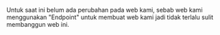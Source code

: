 Untuk saat ini belum ada perubahan pada web kami, sebab web kami menggunakan "Endpoint" 
untuk membuat web kami jadi tidak terlalu sulit membanggun web ini.
